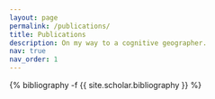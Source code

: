 ```yaml
---
layout: page
permalink: /publications/
title: Publications
description: On my way to a cognitive geographer.
nav: true
nav_order: 1
---
```

<!-- _pages/publications.md -->
<div class="publications">

{% bibliography -f {{ site.scholar.bibliography }} %}

</div>
